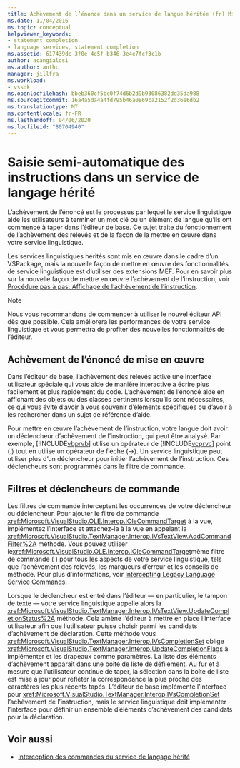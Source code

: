 ```yaml
---
title: Achèvement de l’énoncé dans un service de langue héritée (fr) Microsoft Docs
ms.date: 11/04/2016
ms.topic: conceptual
helpviewer_keywords:
- statement completion
- language services, statement completion
ms.assetid: 617439dc-3f0e-4e5f-b346-3e4e7fcf3c1b
author: acangialosi
ms.author: anthc
manager: jillfra
ms.workload:
- vssdk
ms.openlocfilehash: bbeb360cf5bc0f74d6b2d9b93086382dd35da988
ms.sourcegitcommit: 16a4a5da4a4fd795b46a0869ca2152f2d36e6db2
ms.translationtype: MT
ms.contentlocale: fr-FR
ms.lasthandoff: 04/06/2020
ms.locfileid: "80704940"
---
```

# <a name="statement-completion-in-a-legacy-language-service"></a>Saisie semi-automatique des instructions dans un service de langage hérité
L’achèvement de l’énoncé est le processus par lequel le service linguistique aide les utilisateurs à terminer un mot clé ou un élément de langue qu’ils ont commencé à taper dans l’éditeur de base. Ce sujet traite du fonctionnement de l’achèvement des relevés et de la façon de la mettre en œuvre dans votre service linguistique.

 Les services linguistiques hérités sont mis en œuvre dans le cadre d’un VSPackage, mais la nouvelle façon de mettre en œuvre des fonctionnalités de service linguistique est d’utiliser des extensions MEF. Pour en savoir plus sur la nouvelle façon de mettre en œuvre l’achèvement de l’instruction, voir [Procédure pas à pas: Affichage de l’achèvement de l’instruction](../../extensibility/walkthrough-displaying-statement-completion.md).

> [!NOTE]
> Nous vous recommandons de commencer à utiliser le nouvel éditeur API dès que possible. Cela améliorera les performances de votre service linguistique et vous permettra de profiter des nouvelles fonctionnalités de l’éditeur.

## <a name="implementing-statement-completion"></a>Achèvement de l’énoncé de mise en œuvre
 Dans l’éditeur de base, l’achèvement des relevés active une interface utilisateur spéciale qui vous aide de manière interactive à écrire plus facilement et plus rapidement du code. L’achèvement de l’énoncé aide en affichant des objets ou des classes pertinents lorsqu’ils sont nécessaires, ce qui vous évite d’avoir à vous souvenir d’éléments spécifiques ou d’avoir à les rechercher dans un sujet de référence d’aide.

 Pour mettre en œuvre l’achèvement de l’instruction, votre langue doit avoir un déclencheur d’achèvement de l’instruction, qui peut être analysé. Par exemple, [!INCLUDE[vbprvb](../../code-quality/includes/vbprvb_md.md)] utilise un opérateur de [!INCLUDE[vcprvc](../../code-quality/includes/vcprvc_md.md)] point (.) tout en utilise un opérateur de flèche (->). Un service linguistique peut utiliser plus d’un déclencheur pour initier l’achèvement de l’instruction. Ces déclencheurs sont programmés dans le filtre de commande.

## <a name="command-filters-and-triggers"></a>Filtres et déclencheurs de commande
 Les filtres de commande interceptent les occurrences de votre déclencheur ou déclencheur. Pour ajouter le filtre de commande <xref:Microsoft.VisualStudio.OLE.Interop.IOleCommandTarget> à la vue, implémentez l’interface et attachez-la à la vue en appelant la <xref:Microsoft.VisualStudio.TextManager.Interop.IVsTextView.AddCommandFilter%2A> méthode. Vous pouvez utiliser le<xref:Microsoft.VisualStudio.OLE.Interop.IOleCommandTarget>même filtre de commande ( ) pour tous les aspects de votre service linguistique, tels que l’achèvement des relevés, les marqueurs d’erreur et les conseils de méthode. Pour plus d’informations, voir [Intercepting Legacy Language Service Commands](../../extensibility/internals/intercepting-legacy-language-service-commands.md).

 Lorsque le déclencheur est entré dans l’éditeur — en particulier, le tampon de texte — votre service linguistique appelle alors la <xref:Microsoft.VisualStudio.TextManager.Interop.IVsTextView.UpdateCompletionStatus%2A> méthode. Cela amène l’éditeur à mettre en place l’interface utilisateur afin que l’utilisateur puisse choisir parmi les candidats d’achèvement de déclaration. Cette méthode vous <xref:Microsoft.VisualStudio.TextManager.Interop.IVsCompletionSet> oblige <xref:Microsoft.VisualStudio.TextManager.Interop.UpdateCompletionFlags> à implémenter et les drapeaux comme paramètres. La liste des éléments d’achèvement apparaît dans une boîte de liste de défilement. Au fur et à mesure que l’utilisateur continue de taper, la sélection dans la boîte de liste est mise à jour pour refléter la correspondance la plus proche des caractères les plus récents tapés. L’éditeur de base implémente l’interface pour <xref:Microsoft.VisualStudio.TextManager.Interop.IVsCompletionSet> l’achèvement de l’instruction, mais le service linguistique doit implémenter l’interface pour définir un ensemble d’éléments d’achèvement des candidats pour la déclaration.

## <a name="see-also"></a>Voir aussi
- [Interception des commandes du service de langage hérité](../../extensibility/internals/intercepting-legacy-language-service-commands.md)
